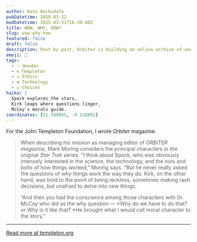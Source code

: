 ```yaml
---
author: Nate Barksdale
pubDatetime: 2018-03-12
modDatetime: 2025-03-31T16:30:40Z
title: WOW, WHY, HOW?
slug: wow-why-how
featured: false
draft: false
description: Post by post, Orbiter is building an online archive of wonder as it explores the big questions of the natural and social sciences
emoji: 🖖
tags:
  - ✨ Wonder
  - 🌀 Templeton
  - ⚖️ Ethics
  - ⚙️ Technology
  - ⚖️ Choices
haiku: |
  Spock explores the stars,  
  Kirk leaps where questions linger,  
  McCoy's morals guide.
coordinates: [51.509865, -0.118092]
---
```


For the John Templeton Foundation, I wrote _Orbiter_ magazine.

> When describing his mission as managing editor of *ORBITER *magazine*,* Mark Moring considers the principal characters in the original _Star Trek_ series. “I think about Spock, who was obviously intensely interested in the science, the technology, and the nuts and bolts of how things worked,” Moring says. “But he never really asked the questions of _why_ things work the way they do. Kirk, on the other hand, was bold to the point of being reckless, sometimes making rash decisions, but unafraid to delve into new things.
>
> “And then you had the conscience among those characters with Dr. McCoy who did as the why question — *Why do we have to do that? *or* Why is it like that? *He brought what I would call moral character to the story.”

---

[Read more at templeton.org](https://www.templeton.org/news/wow-why-how)
